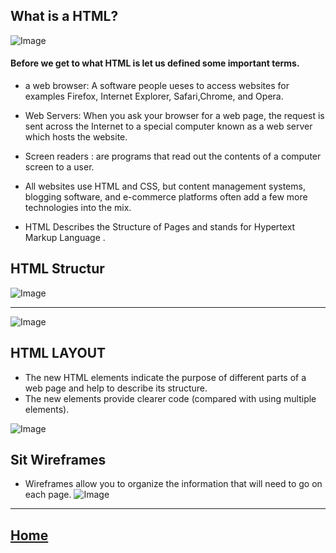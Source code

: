 ## What is a HTML?

![Image](https://www.pngjoy.com/pngm/352/6577522_html5-logo-logo-html-5-transparent-png.png)


#### Before we get to what HTML is let us defined some important terms. 
* a web browser: A software people ueses to access websites for examples Firefox, Internet Explorer, Safari,Chrome, and Opera.

* Web Servers: When you ask your browser for a web page, the request is sent across the Internet to a special computer known as a web server which hosts the website.
* Screen readers : are programs that read out the contents of a computer screen to a user. 

* All websites use HTML and CSS, but content management systems, blogging software, and e-commerce platforms often add a few more
technologies into the mix.

* HTML Describes the Structure of Pages and stands for Hypertext Markup Language .
## HTML Structur 
![Image](https://www.w3schools.com/html/img_notepad.png)

***************************************************************
![Image](https://lh3.googleusercontent.com/proxy/zOFjcJ0MkKp4ZNFvw9vuXCZj6JqtpH_m9gdN16fBfLbkK3PzM0Laqp3Mz55_wp7RAWIvMzEcddTJGxW0Cm5-SKkCtyxz9Ib1OGINjcotjpFIuJmipY_QcGGlITk0IIkcWrgEXaN8tQdWdzKhV0X25PFUMahRh_nut0A9oYjd)


## HTML LAYOUT

* The new HTML elements indicate the purpose of different parts of a web page and help to describe its structure.
* The new elements provide clearer code (compared with using multiple <div> elements).

![Image](https://csharpcorner.azureedge.net/UploadFile/b5be7f/working-with-new-semantic-elements-in-html5-along-with-html/Images/Html%20Basic%20Structure%20Image.png)

## Sit Wireframes 
 
* Wireframes allow you to organize the information that
will need to go on each page. 
![Image](https://cdn2.slidemodel.com/wp-content/uploads/6578-01-webpage-mock-up-16x9-1.jpg)

*****************************************************************


## [ Home ](https://reemalqurm.github.io/reading-notes/)
